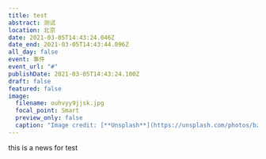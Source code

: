 ```yaml
---
title: test
abstract: 测试
location: 北京
date: 2021-03-05T14:43:24.046Z
date_end: 2021-03-05T14:43:44.096Z
all_day: false
event: 事件
event_url: "#"
publishDate: 2021-03-05T14:43:24.100Z
draft: false
featured: false
image:
  filename: ouhvyy9jjsk.jpg
  focal_point: Smart
  preview_only: false
  caption: "Image credit: [**Unsplash**](https://unsplash.com/photos/bzdhc5b3Bxs)"
---
```

this is a news for test